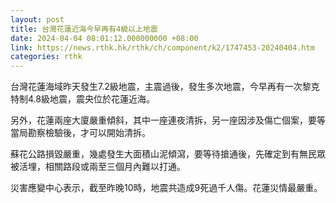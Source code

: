 ```yaml
---
layout: post
title: 台灣花蓮近海今早再有4級以上地震
date: 2024-04-04 08:01:12.000000000 +08:00
link: https://news.rthk.hk/rthk/ch/component/k2/1747453-20240404.htm
categories: rthk
---
```


台灣花蓮海域昨天發生7.2級地震，主震過後，發生多次地震，今早再有一次黎克特制4.8級地震，震央位於花蓮近海。

另外，花蓮兩座大廈嚴重傾斜，其中一座連夜清拆，另一座因涉及傷亡個案，要等當局勘察檢驗後，才可以開始清拆。

蘇花公路損毀嚴重，幾處發生大面積山泥傾瀉，要等待搶通後，先確定到有無民眾被活埋，相關路段或兩至三個月內難以打通。

災害應變中心表示，截至昨晚10時，地震共造成9死過千人傷。花蓮災情最嚴重。
